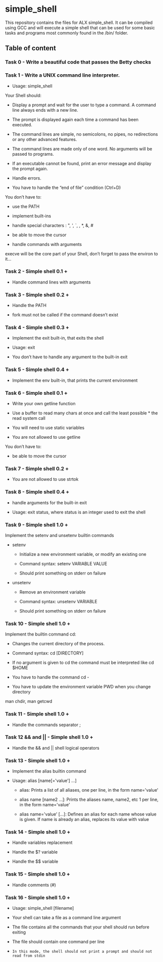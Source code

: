 # simple_shell



This repository contains the files for ALX simple_shell. It can be compiled using GCC and will execute a simple shell that can be used for some basic tasks and programs most commonly found in the /bin/ folder.


## Table of content

### Task 0 - Write a beautiful code that passes the Betty checks

### Task 1 - Write a UNIX command line interpreter.

* Usage: simple_shell

Your Shell should:



* Display a prompt and wait for the user to type a command. A command line always ends with a new line.

* The prompt is displayed again each time a command has been executed.

* The command lines are simple, no semicolons, no pipes, no redirections or any other advanced features.

* The command lines are made only of one word. No arguments will be passed to programs.

* If an executable cannot be found, print an error message and display the prompt again.

* Handle errors.

* You have to handle the “end of file” condition (Ctrl+D)

You don’t have to:



* use the PATH

* implement built-ins

* handle special characters : ", ', `, \, *, &, #

* be able to move the cursor

* handle commands with arguments

execve will be the core part of your Shell, don’t forget to pass the environ to it…



### Task 2 - Simple shell 0.1 +

* Handle command lines with arguments



### Task 3 - Simple shell 0.2 +

* Handle the PATH

* fork must not be called if the command doesn’t exist



### Task 4 - Simple shell 0.3 +

* Implement the exit built-in, that exits the shell

* Usage: exit

* You don’t have to handle any argument to the built-in exit



### Task 5 - Simple shell 0.4 +

* Implement the env built-in, that prints the current environment



### Task 6 - Simple shell 0.1 +

* Write your own getline function

* Use a buffer to read many chars at once and call the least possible * the read system call

* You will need to use static variables

* You are not allowed to use getline

You don’t have to:



* be able to move the cursor



### Task 7 - Simple shell 0.2 +

* You are not allowed to use strtok



### Task 8 - Simple shell 0.4 +

* handle arguments for the built-in exit

* Usage: exit status, where status is an integer used to exit the shell



### Task 9 - Simple shell 1.0 +

Implement the setenv and unsetenv builtin commands



* setenv

  * Initialize a new environment variable, or modify an existing one

  * Command syntax: setenv VARIABLE VALUE

  * Should print something on stderr on failure

* unsetenv

  * Remove an environment variable

  * Command syntax: unsetenv VARIABLE

  * Should print something on stderr on failure



### Task 10 - Simple shell 1.0 +

Implement the builtin command cd:

* Changes the current directory of the process.

* Command syntax: cd [DIRECTORY]

* If no argument is given to cd the command must be interpreted like cd $HOME

* You have to handle the command cd -

* You have to update the environment variable PWD when you change directory

man chdir, man getcwd


### Task 11 - Simple shell 1.0 +

* Handle the commands separator ;


### Task 12 && and || - Simple shell 1.0 +

* Handle the && and || shell logical operators


### Task 13 - Simple shell 1.0 +

* Implement the alias builtin command

* Usage: alias [name[='value'] ...]

  * alias: Prints a list of all aliases, one per line, in the form name='value'

  * alias name [name2 ...]: Prints the aliases name, name2, etc 1 per line, in the form name='value'

  * alias name='value' [...]: Defines an alias for each name whose value is given. If name is already an alias, replaces its value with value



### Task 14 - Simple shell 1.0 +

* Handle variables replacement

* Handle the $? variable

* Handle the $$ variable


### Task 15 - Simple shell 1.0 +

* Handle comments (#)


### Task 16 - Simple shell 1.0 +

* Usage: simple_shell [filename]

* Your shell can take a file as a command line argument

* The file contains all the commands that your shell should run before exiting

* The file should contain one command per line

*     In this mode, the shell should not print a prompt and should not read from stdin
